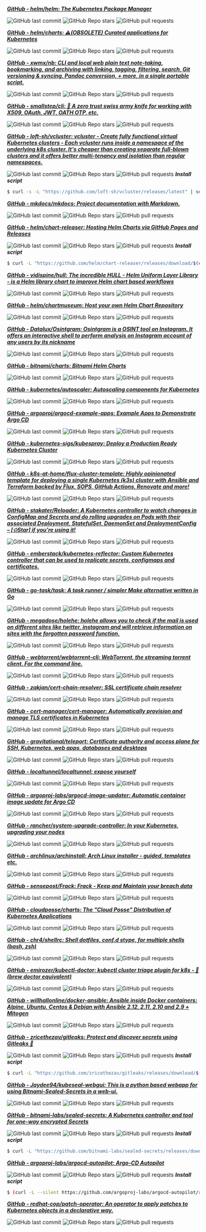 
[***GitHub - helm/helm: The Kubernetes Package Manager***](https://github.com/helm/helm)

![GitHub last commit](https://img.shields.io/github/last-commit/helm/helm) ![GitHub Repo stars](https://img.shields.io/github/stars/helm/helm?style=social) ![GitHub pull requests](https://img.shields.io/github/issues-pr-raw/helm/helm)


[***GitHub - helm/charts: ⚠️(OBSOLETE) Curated applications for Kubernetes***](https://github.com/helm/charts)

![GitHub last commit](https://img.shields.io/github/last-commit/helm/charts) ![GitHub Repo stars](https://img.shields.io/github/stars/helm/charts?style=social) ![GitHub pull requests](https://img.shields.io/github/issues-pr-raw/helm/charts)


[***GitHub - xwmx/nb: CLI and local web plain text note‑taking, bookmarking, and archiving with linking, tagging, filtering, search, Git versioning &amp; syncing, Pandoc conversion, + more, in a single portable script.***](https://github.com/xwmx/nb)

![GitHub last commit](https://img.shields.io/github/last-commit/xwmx/nb) ![GitHub Repo stars](https://img.shields.io/github/stars/xwmx/nb?style=social) ![GitHub pull requests](https://img.shields.io/github/issues-pr-raw/xwmx/nb)


[***GitHub - smallstep/cli: 🧰 A zero trust swiss army knife for working with X509, OAuth, JWT, OATH OTP, etc.***](https://github.com/smallstep/cli)

![GitHub last commit](https://img.shields.io/github/last-commit/smallstep/cli) ![GitHub Repo stars](https://img.shields.io/github/stars/smallstep/cli?style=social) ![GitHub pull requests](https://img.shields.io/github/issues-pr-raw/smallstep/cli)


[***GitHub - loft-sh/vcluster: vcluster - Create fully functional virtual Kubernetes clusters - Each vcluster runs inside a namespace of the underlying k8s cluster. It&#39;s cheaper than creating separate full-blown clusters and it offers better multi-tenancy and isolation than regular namespaces.***](https://github.com/loft-sh/vcluster)

![GitHub last commit](https://img.shields.io/github/last-commit/loft-sh/vcluster) ![GitHub Repo stars](https://img.shields.io/github/stars/loft-sh/vcluster?style=social) ![GitHub pull requests](https://img.shields.io/github/issues-pr-raw/loft-sh/vcluster)
***Install script***

```bash
$ curl -s -L "https://github.com/loft-sh/vcluster/releases/latest" | sed -nE 's!.*"([^"]*vcluster-linux-amd64)".*!https://github.com\1!p' | xargs -n 1 curl -L -o vcluster && chmod +x vcluster; sudo mv vcluster /usr/local/bin;

```



[***GitHub - mkdocs/mkdocs: Project documentation with Markdown.***](https://github.com/mkdocs/mkdocs)

![GitHub last commit](https://img.shields.io/github/last-commit/mkdocs/mkdocs) ![GitHub Repo stars](https://img.shields.io/github/stars/mkdocs/mkdocs?style=social) ![GitHub pull requests](https://img.shields.io/github/issues-pr-raw/mkdocs/mkdocs)


[***GitHub - helm/chart-releaser: Hosting Helm Charts via GitHub Pages and Releases***](https://github.com/helm/chart-releaser)

![GitHub last commit](https://img.shields.io/github/last-commit/helm/chart-releaser) ![GitHub Repo stars](https://img.shields.io/github/stars/helm/chart-releaser?style=social) ![GitHub pull requests](https://img.shields.io/github/issues-pr-raw/helm/chart-releaser)
***Install script***

```bash
$ curl -L "https://github.com/helm/chart-releaser/releases/download/$(curl -L -s "https://api.github.com/repos/helm/chart-releaser/releases/latest" | grep -Poe '"tag_name": "\K.*?(?=")' | head -n 1)/chart-releaser_$(curl -L -s "https://api.github.com/repos/helm/chart-releaser/releases/latest" | grep -Poe '"tag_name": "\K.*?(?=")' | head -n 1 | cut -c2- )_linux_amd64.tar.gz" | sudo tar -C /usr/bin -xzv

```



[***GitHub - vidispine/hull: The incredible HULL - Helm Uniform Layer Library - is a Helm library chart to improve Helm chart based workflows***](https://github.com/vidispine/hull)

![GitHub last commit](https://img.shields.io/github/last-commit/vidispine/hull) ![GitHub Repo stars](https://img.shields.io/github/stars/vidispine/hull?style=social) ![GitHub pull requests](https://img.shields.io/github/issues-pr-raw/vidispine/hull)


[***GitHub - helm/chartmuseum: Host your own Helm Chart Repository***](https://github.com/helm/chartmuseum)

![GitHub last commit](https://img.shields.io/github/last-commit/helm/chartmuseum) ![GitHub Repo stars](https://img.shields.io/github/stars/helm/chartmuseum?style=social) ![GitHub pull requests](https://img.shields.io/github/issues-pr-raw/helm/chartmuseum)


[***GitHub - Datalux/Osintgram: Osintgram is a OSINT tool on Instagram. It offers an interactive shell to perform analysis on Instagram account of any users by its nickname***](https://github.com/Datalux/Osintgram)

![GitHub last commit](https://img.shields.io/github/last-commit/Datalux/Osintgram) ![GitHub Repo stars](https://img.shields.io/github/stars/Datalux/Osintgram?style=social) ![GitHub pull requests](https://img.shields.io/github/issues-pr-raw/Datalux/Osintgram)


[***GitHub - bitnami/charts: Bitnami Helm Charts***](https://github.com/bitnami/charts)

![GitHub last commit](https://img.shields.io/github/last-commit/bitnami/charts) ![GitHub Repo stars](https://img.shields.io/github/stars/bitnami/charts?style=social) ![GitHub pull requests](https://img.shields.io/github/issues-pr-raw/bitnami/charts)


[***GitHub - kubernetes/autoscaler: Autoscaling components for Kubernetes***](https://github.com/kubernetes/autoscaler)

![GitHub last commit](https://img.shields.io/github/last-commit/kubernetes/autoscaler) ![GitHub Repo stars](https://img.shields.io/github/stars/kubernetes/autoscaler?style=social) ![GitHub pull requests](https://img.shields.io/github/issues-pr-raw/kubernetes/autoscaler)


[***GitHub - argoproj/argocd-example-apps: Example Apps to Demonstrate Argo CD***](https://github.com/argoproj/argocd-example-apps)

![GitHub last commit](https://img.shields.io/github/last-commit/argoproj/argocd-example-apps) ![GitHub Repo stars](https://img.shields.io/github/stars/argoproj/argocd-example-apps?style=social) ![GitHub pull requests](https://img.shields.io/github/issues-pr-raw/argoproj/argocd-example-apps)


[***GitHub - kubernetes-sigs/kubespray: Deploy a Production Ready Kubernetes Cluster***](https://github.com/kubernetes-sigs/kubespray)

![GitHub last commit](https://img.shields.io/github/last-commit/kubernetes-sigs/kubespray) ![GitHub Repo stars](https://img.shields.io/github/stars/kubernetes-sigs/kubespray?style=social) ![GitHub pull requests](https://img.shields.io/github/issues-pr-raw/kubernetes-sigs/kubespray)


[***GitHub - k8s-at-home/flux-cluster-template: Highly opinionated template for deploying a single Kubernetes (k3s) cluster with Ansible and Terraform backed by Flux, SOPS, GitHub Actions, Renovate and more!***](https://github.com/k8s-at-home/template-cluster-k3s)

![GitHub last commit](https://img.shields.io/github/last-commit/k8s-at-home/template-cluster-k3s) ![GitHub Repo stars](https://img.shields.io/github/stars/k8s-at-home/template-cluster-k3s?style=social) ![GitHub pull requests](https://img.shields.io/github/issues-pr-raw/k8s-at-home/template-cluster-k3s)


[***GitHub - stakater/Reloader: A Kubernetes controller to watch changes in ConfigMap and Secrets and do rolling upgrades on Pods with their associated Deployment, StatefulSet, DaemonSet and DeploymentConfig – [✩Star] if you&#39;re using it!***](https://github.com/stakater/Reloader)

![GitHub last commit](https://img.shields.io/github/last-commit/stakater/Reloader) ![GitHub Repo stars](https://img.shields.io/github/stars/stakater/Reloader?style=social) ![GitHub pull requests](https://img.shields.io/github/issues-pr-raw/stakater/Reloader)


[***GitHub - emberstack/kubernetes-reflector: Custom Kubernetes controller that can be used to replicate secrets, configmaps and certificates.***](https://github.com/emberstack/kubernetes-reflector)

![GitHub last commit](https://img.shields.io/github/last-commit/emberstack/kubernetes-reflector) ![GitHub Repo stars](https://img.shields.io/github/stars/emberstack/kubernetes-reflector?style=social) ![GitHub pull requests](https://img.shields.io/github/issues-pr-raw/emberstack/kubernetes-reflector)


[***GitHub - go-task/task: A task runner / simpler Make alternative written in Go***](https://github.com/go-task/task)

![GitHub last commit](https://img.shields.io/github/last-commit/go-task/task) ![GitHub Repo stars](https://img.shields.io/github/stars/go-task/task?style=social) ![GitHub pull requests](https://img.shields.io/github/issues-pr-raw/go-task/task)


[***GitHub - megadose/holehe: holehe allows you to check if the mail is used on different sites like twitter, instagram and will retrieve information on sites with the forgotten password function.***](https://github.com/megadose/holehe)

![GitHub last commit](https://img.shields.io/github/last-commit/megadose/holehe) ![GitHub Repo stars](https://img.shields.io/github/stars/megadose/holehe?style=social) ![GitHub pull requests](https://img.shields.io/github/issues-pr-raw/megadose/holehe)


[***GitHub - webtorrent/webtorrent-cli: WebTorrent, the streaming torrent client. For the command line.***](https://github.com/webtorrent/webtorrent-cli)

![GitHub last commit](https://img.shields.io/github/last-commit/webtorrent/webtorrent-cli) ![GitHub Repo stars](https://img.shields.io/github/stars/webtorrent/webtorrent-cli?style=social) ![GitHub pull requests](https://img.shields.io/github/issues-pr-raw/webtorrent/webtorrent-cli)


[***GitHub - zakjan/cert-chain-resolver: SSL certificate chain resolver***](https://github.com/zakjan/cert-chain-resolver)

![GitHub last commit](https://img.shields.io/github/last-commit/zakjan/cert-chain-resolver) ![GitHub Repo stars](https://img.shields.io/github/stars/zakjan/cert-chain-resolver?style=social) ![GitHub pull requests](https://img.shields.io/github/issues-pr-raw/zakjan/cert-chain-resolver)


[***GitHub - cert-manager/cert-manager: Automatically provision and manage TLS certificates in Kubernetes***](https://github.com/cert-manager/cert-manager)

![GitHub last commit](https://img.shields.io/github/last-commit/cert-manager/cert-manager) ![GitHub Repo stars](https://img.shields.io/github/stars/cert-manager/cert-manager?style=social) ![GitHub pull requests](https://img.shields.io/github/issues-pr-raw/cert-manager/cert-manager)


[***GitHub - gravitational/teleport: Certificate authority and access plane for SSH, Kubernetes, web apps, databases and desktops***](https://github.com/gravitational/teleport)

![GitHub last commit](https://img.shields.io/github/last-commit/gravitational/teleport) ![GitHub Repo stars](https://img.shields.io/github/stars/gravitational/teleport?style=social) ![GitHub pull requests](https://img.shields.io/github/issues-pr-raw/gravitational/teleport)


[***GitHub - localtunnel/localtunnel: expose yourself***](https://github.com/localtunnel/localtunnel)

![GitHub last commit](https://img.shields.io/github/last-commit/localtunnel/localtunnel) ![GitHub Repo stars](https://img.shields.io/github/stars/localtunnel/localtunnel?style=social) ![GitHub pull requests](https://img.shields.io/github/issues-pr-raw/localtunnel/localtunnel)


[***GitHub - argoproj-labs/argocd-image-updater: Automatic container image update for Argo CD***](https://github.com/argoproj-labs/argocd-image-updater)

![GitHub last commit](https://img.shields.io/github/last-commit/argoproj-labs/argocd-image-updater) ![GitHub Repo stars](https://img.shields.io/github/stars/argoproj-labs/argocd-image-updater?style=social) ![GitHub pull requests](https://img.shields.io/github/issues-pr-raw/argoproj-labs/argocd-image-updater)


[***GitHub - rancher/system-upgrade-controller: In your Kubernetes, upgrading your nodes***](https://github.com/rancher/system-upgrade-controller)

![GitHub last commit](https://img.shields.io/github/last-commit/rancher/system-upgrade-controller) ![GitHub Repo stars](https://img.shields.io/github/stars/rancher/system-upgrade-controller?style=social) ![GitHub pull requests](https://img.shields.io/github/issues-pr-raw/rancher/system-upgrade-controller)


[***GitHub - archlinux/archinstall: Arch Linux installer - guided, templates etc.***](https://github.com/archlinux/archinstall)

![GitHub last commit](https://img.shields.io/github/last-commit/archlinux/archinstall) ![GitHub Repo stars](https://img.shields.io/github/stars/archlinux/archinstall?style=social) ![GitHub pull requests](https://img.shields.io/github/issues-pr-raw/archlinux/archinstall)


[***GitHub - sensepost/Frack: Frack - Keep and Maintain your breach data***](https://github.com/sensepost/Frack)

![GitHub last commit](https://img.shields.io/github/last-commit/sensepost/Frack) ![GitHub Repo stars](https://img.shields.io/github/stars/sensepost/Frack?style=social) ![GitHub pull requests](https://img.shields.io/github/issues-pr-raw/sensepost/Frack)


[***GitHub - cloudposse/charts: The &quot;Cloud Posse&quot; Distribution of Kubernetes Applications***](https://github.com/cloudposse/charts)

![GitHub last commit](https://img.shields.io/github/last-commit/cloudposse/charts) ![GitHub Repo stars](https://img.shields.io/github/stars/cloudposse/charts?style=social) ![GitHub pull requests](https://img.shields.io/github/issues-pr-raw/cloudposse/charts)


[***GitHub - chr4/shellrc: Shell dotfiles, conf.d stype, for multiple shells (bash, zsh)***](https://github.com/chr4/shellrc)

![GitHub last commit](https://img.shields.io/github/last-commit/chr4/shellrc) ![GitHub Repo stars](https://img.shields.io/github/stars/chr4/shellrc?style=social) ![GitHub pull requests](https://img.shields.io/github/issues-pr-raw/chr4/shellrc)


[***GitHub - emirozer/kubectl-doctor: kubectl cluster triage plugin for k8s - 🏥 (brew doctor equivalent)***](https://github.com/emirozer/kubectl-doctor)

![GitHub last commit](https://img.shields.io/github/last-commit/emirozer/kubectl-doctor) ![GitHub Repo stars](https://img.shields.io/github/stars/emirozer/kubectl-doctor?style=social) ![GitHub pull requests](https://img.shields.io/github/issues-pr-raw/emirozer/kubectl-doctor)


[***GitHub - willhallonline/docker-ansible: Ansible inside Docker containers: Alpine, Ubuntu, Centos &amp; Debian with Ansible 2.12, 2.11, 2.10 and 2.9 + Mitogen***](https://github.com/willhallonline/docker-ansible)

![GitHub last commit](https://img.shields.io/github/last-commit/willhallonline/docker-ansible) ![GitHub Repo stars](https://img.shields.io/github/stars/willhallonline/docker-ansible?style=social) ![GitHub pull requests](https://img.shields.io/github/issues-pr-raw/willhallonline/docker-ansible)


[***GitHub - zricethezav/gitleaks: Protect and discover secrets using Gitleaks 🔑***](https://github.com/zricethezav/gitleaks)

![GitHub last commit](https://img.shields.io/github/last-commit/zricethezav/gitleaks) ![GitHub Repo stars](https://img.shields.io/github/stars/zricethezav/gitleaks?style=social) ![GitHub pull requests](https://img.shields.io/github/issues-pr-raw/zricethezav/gitleaks)
***Install script***

```bash
$ curl -L "https://github.com/zricethezav/gitleaks/releases/download/$(curl -L -s "https://api.github.com/repos/zricethezav/gitleaks/releases/latest" | grep -Poe '"tag_name": "\K.*?(?=")' | head -n 1)/gitleaks_$(curl -L -s "https://api.github.com/repos/zricethezav/gitleaks/releases/latest" | grep -Poe '"tag_name": "\K.*?(?=")' | head -n 1 | cut -c2- )_linux_x64.tar.gz" | sudo tar -C /usr/bin -xzv

```



[***GitHub - Jaydee94/kubeseal-webgui: This is a python based webapp for using Bitnami-Sealed-Secrets in a web-ui.***](https://github.com/Jaydee94/kubeseal-webgui)

![GitHub last commit](https://img.shields.io/github/last-commit/Jaydee94/kubeseal-webgui) ![GitHub Repo stars](https://img.shields.io/github/stars/Jaydee94/kubeseal-webgui?style=social) ![GitHub pull requests](https://img.shields.io/github/issues-pr-raw/Jaydee94/kubeseal-webgui)


[***GitHub - bitnami-labs/sealed-secrets: A Kubernetes controller and tool for one-way encrypted Secrets***](https://github.com/bitnami-labs/sealed-secrets)

![GitHub last commit](https://img.shields.io/github/last-commit/bitnami-labs/sealed-secrets) ![GitHub Repo stars](https://img.shields.io/github/stars/bitnami-labs/sealed-secrets?style=social) ![GitHub pull requests](https://img.shields.io/github/issues-pr-raw/bitnami-labs/sealed-secrets)
***Install script***

```bash
$ curl -L "https://github.com/bitnami-labs/sealed-secrets/releases/download/$(curl -L -s "https://api.github.com/repos/bitnami-labs/sealed-secrets/releases/latest" | grep -Poe '"tag_name": "\K.*?(?=")' | head -n 1)/kubeseal-$(curl -L -s "https://api.github.com/repos/bitnami-labs/sealed-secrets/releases/latest" | grep -Poe '"tag_name": "\K.*?(?=")' | head -n 1 | cut -c2- )-linux-amd64.tar.gz" | sudo tar -C /usr/bin -xzv

```



[***GitHub - argoproj-labs/argocd-autopilot: Argo-CD Autopilot***](https://github.com/argoproj-labs/argocd-autopilot)

![GitHub last commit](https://img.shields.io/github/last-commit/argoproj-labs/argocd-autopilot) ![GitHub Repo stars](https://img.shields.io/github/stars/argoproj-labs/argocd-autopilot?style=social) ![GitHub pull requests](https://img.shields.io/github/issues-pr-raw/argoproj-labs/argocd-autopilot)
***Install script***

```bash
$ (curl -L --silent https://github.com/argoproj-labs/argocd-autopilot/releases/download/$(curl -L -s "https://api.github.com/repos/argoproj-labs/argocd-autopilot/releases/latest" | grep -Poe '"tag_name": "\K.*?(?=")' | head -n 1)/argocd-autopilot-linux-amd64.tar.gz | tar zx) && mv ./argocd-autopilot-* ./argocd-autopilot

```



[***GitHub - redhat-cop/patch-operator: An operator to apply patches to Kubernetes objects in a declarative way.***](https://github.com/redhat-cop/patch-operator)

![GitHub last commit](https://img.shields.io/github/last-commit/redhat-cop/patch-operator) ![GitHub Repo stars](https://img.shields.io/github/stars/redhat-cop/patch-operator?style=social) ![GitHub pull requests](https://img.shields.io/github/issues-pr-raw/redhat-cop/patch-operator)


